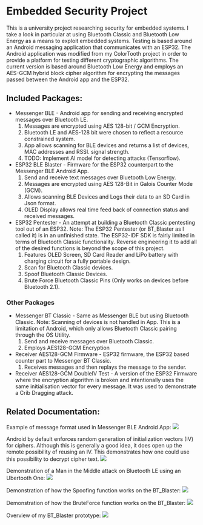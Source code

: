 # Embedded Security Project
This is a university project researching security for embedded systems. I take a look in particular at using Bluetooth Classic and Bluetooth Low Energy as a means to exploit embedded systems. Testing is based around an Android messaging application that communicates with an ESP32. The Android application was modified from my ColorTooth project in order to provide a platform for testing different cryptographic algorithms. The current version is based around Bluetooth Low Energy and employs an AES-GCM hybrid block cipher algorithm for encrypting the messages passed between the Android app and the ESP32.

## Included Packages:
* Messenger BLE - Android app for sending and receiving encrypted messages over Bluetooth LE.
	1. Messages are encrypted using AES 128-bit / GCM Encryption.
	1. Bluetooth LE and AES-128 bit were chosen to reflect a resource constrained system.
	1. App allows scanning for BLE devices and returns a list of devices, MAC addresses and RSSI. signal strength.
	1. TODO: Implement AI model for detecting attacks (Tensorflow).
* ESP32 BLE Blaster - Firmware for the ESP32 counterpart to the Messenger BLE Android App.
	1. Send and receive text messages over Bluetooth Low Energy.
	1. Messages are encrypted using AES 128-Bit in Galois Counter Mode (GCM).
	1. Allows scanning BLE Devices and Logs their data to an SD Card in Json format.
	1. OLED Display allows real time feed back of connection status and received messages.
* ESP32 Pentester - An attempt at building a Bluetooth Classic pentesting tool out of an ESP32. Note: The ESP32 Pentester (or BT_Blaster as I called it) is in an unfinished state. The ESP32-IDF SDK is fairly limited in terms of Bluetooth Classic functionality. Reverse engineering it to add all of the desired functions is beyond the scope of this project.
	1. Features OLED Screen, SD Card Reader and LiPo battery with charging circuit for a fully portable design.
	1. Scan for Bluetooth Classic devices.
	1. Spoof Bluetooth Classic Devices.
	1. Brute Force Bluetooth Classic Pins (Only works on devices before Bluetooth 2.1).
	
### Other Packages
* Messenger BT Classic - Same as Messenger BLE but using Bluetooth Classic. Note: Scanning of devices is not handled in App. This is a limitation of Android, which only allows Bluetooth Classic pairing through the OS Utility.
	1. Send and receive messages over Bluetooth Classic.
	1. Employs AES128-GCM Encryption
* Receiver AES128-GCM Firmware - ESP32 firmware, the ESP32 based counter part to Messenger BT Classic.
	1. Receives messages and then replays the message to the sender.
* Receiver AES128-GCM DoubleIV Test - A version of the ESP32 Firmware where the encryption algorithm is broken and intentionally uses the same initialisation vector for every message. It was used to demonstrate a Crib Dragging attack.
	
## Related Documentation:

Example of message format used in Messenger BLE Android App:
![](Presentation_Assets/AES-GCM_Message_Format.png)

Android by default enforces random generation of initialization vectors (IV) for ciphers. Although this is generally a good idea, it does open up the remote possibility of reusing an IV. This demonstrates how one could use this possibility to decrypt cipher text. 
![](Presentation_Assets/KPAttack_Diagram.png)

Demonstration of a Man in the Middle attack on Bluetooth LE using an Ubertooth One:
![](Presentation_Assets/BLE_ManInTheMiddle.png)

Demonstration of how the Spoofing function works on the BT_Blaster:
![](Presentation_Assets/BT_Classic_Spoofing.png)

Demonstration of how the BruteForce function works on the BT_Blaster:
![](Presentation_Assets/BT_Classic_BruteForce.png)

Overview of my BT_Blaster prototype:
![](Presentation_Assets/BT_Blaster_Presentation.png)
